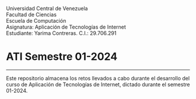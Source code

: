 Universidad Central de Venezuela  
Facultad de Ciencias  
Escuela de Computación  
Asignatura: Aplicación de Tecnologías de Internet  
Estudiante: Yarima Contreras. C.I.: 29.706.291


# ATI Semestre 01-2024

***
Este repositorio almacena los retos llevados a cabo durante el desarrollo del curso de Aplicación de Tecnologías de Internet, dictado durante el semestre 01-2024.
